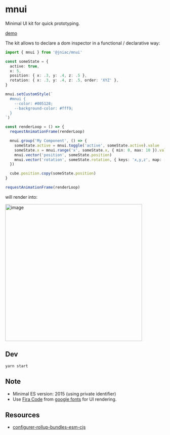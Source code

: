 # mnui 
Minimal UI kit for quick prototyping.

[demo](https://jniac.github.io/mnui/test/demo/)

The kit allows to declare a dom inspector in a functional / declarative way:

```ts
import { mnui } from '@jniac/mnui'

const someState = {
  active: true,
  x: 5,
  position: { x: .3, y: .4, z: .5 },
  rotation: { x: .3, y: .4, z: .5, order: 'XYZ' },
}

mnui.setCustomStyle(`
  #mnui {
    --color: #005128;
    --background-color: #fff9;
  }
`)

const renderLoop = () => {
  requestAnimationFrame(renderLoop)

  mnui.group('My Component', () => {
    someState.active = mnui.toggle('active', someState.active).value
    someState.x = mnui.range('x', someState.x, { min: 0, max: 10 }).value
    mnui.vector('position', someState.position)
    mnui.vector('rotation', someState.rotation, { keys: 'x,y,z', map: [x => x * 180 / Math.PI, x => x * Math.PI / 180], step: .05 })
  })

  cube.position.copy(someState.position)
}

requestAnimationFrame(renderLoop)
```
will render into: 

<img width="432" alt="image" src="https://user-images.githubusercontent.com/11039919/192141550-530be514-5011-4b1c-b1c0-e81a54be1f9f.png">


## Dev
```
yarn start
```

## Note
- Minimal ES version: 2015 (using private identifier)
- Use [Fira Code](https://github.com/tonsky/FiraCode) from [google fonts](https://fonts.google.com/specimen/Fira+Code?query=fira+code) for UI rendering.

## Resources
- [configurer-rollup-bundles-esm-cjs](https://buzut.net/configurer-rollup-bundles-esm-cjs/#Installer-les-dependances)
